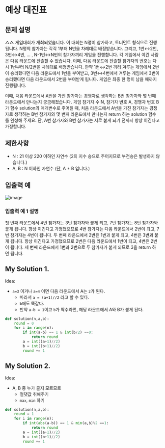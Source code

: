 # 예상 대진표

## 문제 설명
△△ 게임대회가 개최되었습니다. 이 대회는 N명이 참가하고, 토너먼트 형식으로 진행됩니다. N명의 참가자는 각각 1부터 N번을 차례대로 배정받습니다. 그리고, 1번↔2번, 3번↔4번, ... , N-1번↔N번의 참가자끼리 게임을 진행합니다. 각 게임에서 이긴 사람은 다음 라운드에 진출할 수 있습니다. 이때, 다음 라운드에 진출할 참가자의 번호는 다시 1번부터 N/2번을 차례대로 배정받습니다. 만약 1번↔2번 끼리 겨루는 게임에서 2번이 승리했다면 다음 라운드에서 1번을 부여받고, 3번↔4번에서 겨루는 게임에서 3번이 승리했다면 다음 라운드에서 2번을 부여받게 됩니다. 게임은 최종 한 명이 남을 때까지 진행됩니다.

이때, 처음 라운드에서 A번을 가진 참가자는 경쟁자로 생각하는 B번 참가자와 몇 번째 라운드에서 만나는지 궁금해졌습니다. 게임 참가자 수 N, 참가자 번호 A, 경쟁자 번호 B가 함수 solution의 매개변수로 주어질 때, 처음 라운드에서 A번을 가진 참가자는 경쟁자로 생각하는 B번 참가자와 몇 번째 라운드에서 만나는지 return 하는 solution 함수를 완성해 주세요. 단, A번 참가자와 B번 참가자는 서로 붙게 되기 전까지 항상 이긴다고 가정합니다.

## 제한사항
- N : 21 이상 220 이하인 자연수 (2의 지수 승으로 주어지므로 부전승은 발생하지 않습니다.)
- A, B : N 이하인 자연수 (단, A ≠ B 입니다.)

## 입출력 예
![image](https://github.com/ultimate-mj/Coding-test-practice/assets/122213470/08067ed4-bec6-4d1f-b4ee-869f5e191a7e)

### 입출력 예 1 설명
첫 번째 라운드에서 4번 참가자는 3번 참가자와 붙게 되고, 7번 참가자는 8번 참가자와 붙게 됩니다. 항상 이긴다고 가정했으므로 4번 참가자는 다음 라운드에서 2번이 되고, 7번 참가자는 4번이 됩니다. 두 번째 라운드에서 2번은 1번과 붙게 되고, 4번은 3번과 붙게 됩니다. 항상 이긴다고 가정했으므로 2번은 다음 라운드에서 1번이 되고, 4번은 2번이 됩니다. 세 번째 라운드에서 1번과 2번으로 두 참가자가 붙게 되므로 3을 return 하면 됩니다.

## My Solution 1. 

Idea:
- `a=3` 이거나 `a=4` 이면 다음 라운드에서 A는 `2`가 된다. 
  + 따라서 `a = (a+1)//2` 라고 할 수 있다.
  + `b`에도 똑같다.
  + 만약 `a-b = 1`이고 `b`가 짝수라면, 해당 라운드에서 A와 B가 붙게 된다.

```python
def solution(n,a,b):
    round = 0
    for i in range(n):
        if int(a-b) == 1 & int(b/2) ==0:
            return round
        a = int((a+1)//2)
        b = int((b+1)//2)
        round += 1
```

## My Solution 2.

Idea:
- A, B 중 누가 클지 모르므로
  + 절댓값 취해주기
  + `max`, `min` 하기

```python
def solution(n,a,b):
    round = 1
    for i in range(n):
        if int(abs(a-b)) == 1 & min(a,b)%2 ==1:
            return round
        a = int((a+1)//2)
        b = int((b+1)//2)
        round += 1
```
